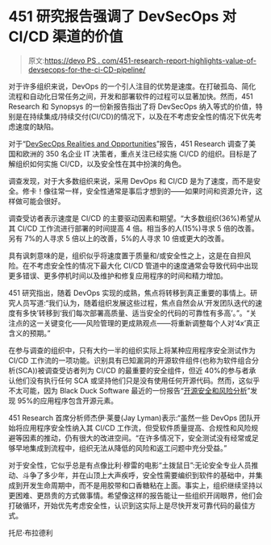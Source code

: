 # 451 研究报告强调了 DevSecOps 对 CI/CD 渠道的价值

> 原文:[https://devo PS . com/451-research-report-highlights-value-of-devsecops-for-the-ci-CD-pipeline/](https://devops.com/451-research-report-highlights-value-of-devsecops-for-the-ci-cd-pipeline/)

对于许多组织来说，DevOps 的一个引人注目的优势是速度。在打破孤岛、简化流程和自动化日常任务之间，开发和部署软件的过程可以显著加快。然而，451 Research 和 Synopsys 的一份新报告指出了将 DevSecOps 纳入等式的价值，特别是在持续集成/持续交付(CI/CD)的情况下，以及在不考虑安全性的情况下优先考虑速度的缺陷。

对于“[DevSecOps Realities and Opportunities](https://www.synopsys.com/software-integrity/resources/analyst-reports/examining-devops.html)”报告，451 Research 调查了美国和欧洲的 350 名企业 IT 决策者，重点关注已经实施 CI/CD 的组织。目标是了解组织如何实施 CI/CD，以及安全性在其中扮演的角色。

调查发现，对于大多数组织来说，采用 DevOps 和 CI/CD 是为了速度，而不是安全。修卡！像往常一样，安全性通常是事后才想到的——如果时间和资源允许，这样做可能会很好。

调查受访者表示速度是 CI/CD 的主要驱动因素和期望。“大多数组织(36%)希望从其 CI/CD 工作流进行部署的时间提高 4 倍。相当多的人(15%)寻求 5 倍的改善。另有 7%的人寻求 5 倍以上的改善，5%的人寻求 10 倍或更大的改善。

具有讽刺意味的是，组织似乎将速度置于质量和/或安全性之上，这是在自担风险。在不考虑安全性的情况下最大化 CI/CD 管道中的速度通常会导致代码中出现更多错误、更多停机时间以及维护和修复应用程序的时间和精力增加。

451 研究指出，随着 DevOps 实现的成熟，焦点将转移到真正重要的事情上。研究人员写道:“我们认为，随着组织发展这些过程，焦点自然会从‘开发团队迭代的速度有多快’转移到‘我们每次部署高质量、适当安全的代码的可靠性有多高’。”。“关注点的这一关键变化——风险管理的更成熟观点——将重新调整每个人对‘4x’真正含义的预期。”

在参与调查的组织中，只有大约一半的组织实际上将某种应用程序安全测试作为 CI/CD 工作流的一项功能。识别具有已知漏洞的开源软件组件(也称为软件组合分析(SCA))被调查受访者列为 CI/CD 的最重要的安全组件，但近 40%的参与者承认他们没有执行任何 SCA 或坚持他们只是没有使用任何开源代码。然而，这似乎不太可能，因为 Black Duck Software 最近的一份报告“[开源安全和风险分析](https://www.blackducksoftware.com/open-source-security-risk-analysis-2017)”发现 95%的应用程序包含开源元素。

451 Research 首席分析师杰伊·莱曼(Jay Lyman)表示:“虽然一些 DevOps 团队开始将应用程序安全性纳入其 CI/CD 工作流，但受软件质量提高、合规性和风险规避等因素的推动，仍有很大的改进空间。“在许多情况下，安全测试没有经常或足够早地集成到流程中，组织无法从降低的风险和返工问题中充分受益。”

对于安全性，它似乎总是有点像比利·穆雷的电影“土拨鼠日”:无论安全专业人员推动、斗争了多少年，并在山顶上大声疾呼，安全性需要编织到软件的基础中，并集成到开发生命周期中，而不是用胶带和口香糖粘在上面。事实上，组织继续坚持以更困难、更昂贵的方式做事情。希望像这样的报告能让一些组织开阔眼界，他们会打破循环，开始优先考虑安全性，认识到这实际上是尽快开发可靠代码的最佳方式。

托尼·布拉德利